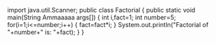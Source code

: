import java.util.Scanner;
public class Factorial
{
public static void main(String Ammaaaaa args[])
{
int i,fact=1;
int number=5;
for(i=1;i&lt;=number;i++)
{
fact=fact*i;
}
System.out.println(&quot;Factorial of &quot;+number+&quot; is: &quot;+fact);
}
}
